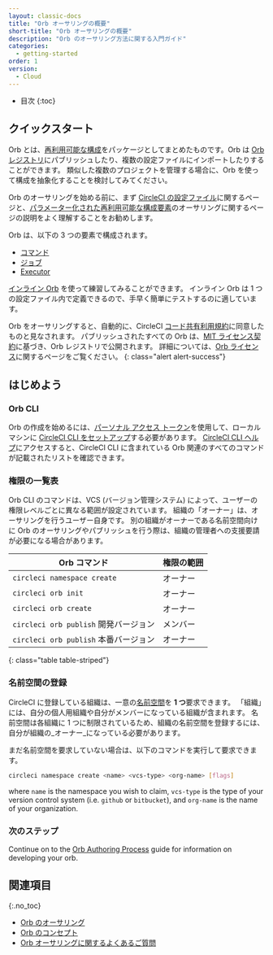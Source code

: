```yaml
---
layout: classic-docs
title: "Orb オーサリングの概要"
short-title: "Orb オーサリングの概要"
description: "Orb のオーサリング方法に関する入門ガイド"
categories:
  - getting-started
order: 1
version:
  - Cloud
---
```


* 目次
{:toc}

## クイックスタート

Orb とは、[再利用可能な構成]({{site.baseurl}}/2.0/orb-concepts/#orb-configuration-elements)をパッケージとしてまとめたものです。Orb は [Orb レジストリ](https://circleci.com/developer/orbs)にパブリッシュしたり、複数の設定ファイルにインポートしたりすることができます。 類似した複数のプロジェクトを管理する場合に、Orb を使って構成を抽象化することを検討してみてください。

Orb のオーサリングを始める前に、まず [CircleCI の設定ファイル]({{site.baseurl}}/2.0/config-intro/)に関するページと、[パラメーター化された再利用可能な構成要素]({{site.baseurl}}/2.0/reusing-config/)のオーサリングに関するページの説明をよく理解することをお勧めします。

Orb は、以下の 3 つの要素で構成されます。

* [コマンド]({{site.baseurl}}/2.0/orb-concepts/#commands)
* [ジョブ]({{site.baseurl}}/2.0/orb-concepts/#executors)
* [Executor]({{site.baseurl}}/2.0/orb-concepts/#jobs)

[インライン Orb]({{site.baseurl}}/2.0/reusing-config/#writing-inline-orbs) を使って練習してみることができます。 インライン Orb は 1 つの設定ファイル内で定義できるので、手早く簡単にテストするのに適しています。

Orb をオーサリングすると、自動的に、CircleCI [コード共有利用規約](https://circleci.com/legal/code-sharing-terms/)に同意したものと見なされます。 パブリッシュされたすべての Orb は、[MIT ライセンス契約](https://opensource.org/licenses/MIT)に基づき、Orb レジストリで公開されます。 詳細については、[Orb ライセンス](https://circleci.com/developer/orbs/licensing)に関するページをご覧ください。
{: class="alert alert-success"}

## はじめよう

### Orb CLI

Orb の作成を始めるには、[パーソナル アクセス トークン](https://app.circleci.com/settings/user/tokens)を使用して、ローカル マシンに [CircleCI CLI をセットアップ]({{site.baseurl}}/2.0/local-cli/#installation)する必要があります。 [CircleCI CLI ヘルプ](https://circleci-public.github.io/circleci-cli/circleci_orb.html)にアクセスすると、CircleCI CLI に含まれている Orb 関連のすべてのコマンドが記載されたリストを確認できます。

### 権限の一覧表

Orb CLI のコマンドは、VCS (バージョン管理システム) によって、ユーザーの権限レベルごとに異なる範囲が設定されています。 組織の「オーナー」は、オーサリングを行うユーザー自身です。 別の組織がオーナーである名前空間向けに Orb のオーサリングやパブリッシュを行う際は、組織の管理者への支援要請が必要になる場合があります。

| Orb コマンド                       | 権限の範囲 |
| ------------------------------ | ----- |
| `circleci namespace create`    | オーナー  |
| `circleci orb init`            | オーナー  |
| `circleci orb create`          | オーナー  |
| `circleci orb publish` 開発バージョン | メンバー  |
| `circleci orb publish` 本番バージョン | オーナー  |
{: class="table table-striped"}

### 名前空間の登録

CircleCI に登録している組織は、一意の[名前空間]({{site.baseurl}}/2.0/orb-concepts/#namespaces)を **1 つ**要求できます。 「組織」には、自分の個人用組織や自分がメンバーになっている組織が含まれます。 名前空間は各組織に 1 つに制限されているため、組織の名前空間を登録するには、自分が組織の_オーナー_になっている必要があります。

まだ名前空間を要求していない場合は、以下のコマンドを実行して要求できます。
```sh
circleci namespace create <name> <vcs-type> <org-name> [flags]
```

where `name` is the namespace you wish to claim, `vcs-type` is the type of your version control system (i.e. `github` or `bitbucket`), and `org-name` is the name of your organization.

### 次のステップ

Continue on to the  [Orb Authoring Process]({{site.baseurl}}/2.0/orb-author/) guide for information on developing your orb.


## 関連項目
{:.no_toc}

- [Orb のオーサリング]({{site.baseurl}}/2.0/orb-author/)
- [Orb のコンセプト]({{site.baseurl}}/2.0/orb-concepts/)
- [Orb オーサリングに関するよくあるご質問]({{site.baseurl}}/2.0/orb-author-faq/)
